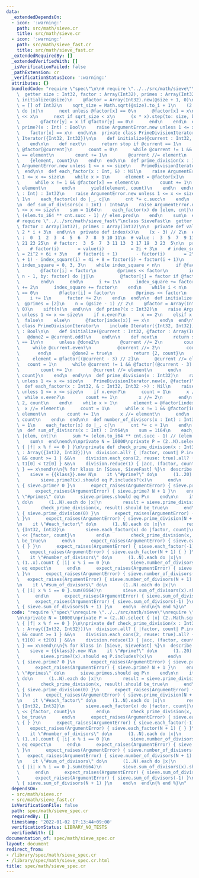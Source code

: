 ```yaml
---
data:
  _extendedDependsOn:
  - icon: ':warning:'
    path: src/math/sieve.cr
    title: src/math/sieve.cr
  - icon: ':warning:'
    path: src/math/sieve_fast.cr
    title: src/math/sieve_fast.cr
  _extendedRequiredBy: []
  _extendedVerifiedWith: []
  _isVerificationFailed: false
  _pathExtension: cr
  _verificationStatusIcon: ':warning:'
  attributes: {}
  bundledCode: "require \"spec\"\n\n# require \"../../src/math/sieve\"\nclass Sieve\n\
    \  getter size : Int32, factor : Array(Int32), primes : Array(Int32)\n\n  def\
    \ initialize(@size)\n    @factor = Array(Int32).new(@size + 1, 0)\n    @primes\
    \ = [] of Int32\n    sqrt_size = Math.sqrt(@size).to_i + 1\n    (2..size).each\
    \ do |x|\n      next unless @factor[x] == 0\n      @factor[x] = x\n      @primes\
    \ << x\n      next if sqrt_size < x\n      (x * x).step(to: size, by: x) do |y|\n\
    \        @factor[y] = x if @factor[y] == 0\n      end\n    end\n  end\n\n  def\
    \ prime?(x : Int) : Bool\n    raise ArgumentError.new unless 1 <= x <= size\n\
    \    factor[x] == x\n  end\n\n  private class PrimeDivisionIterator\n    include\
    \ Iterator({Int32, Int32})\n\n    def initialize(@current : Int32, @factor : Array(Int32))\n\
    \    end\n\n    def next\n      return stop if @current == 1\n      element =\
    \ @factor[@current]\n      count = 0\n      while @current != 1 && @factor[@current]\
    \ == element\n        count += 1\n        @current //= element\n      end\n  \
    \    {element, count}\n    end\n  end\n\n  def prime_division(x : Int)\n    raise\
    \ ArgumentError.new unless 1 <= x <= size\n    PrimeDivisionIterator.new(x, factor)\n\
    \  end\n\n  def each_factor(x : Int, &) : Nil\n    raise ArgumentError.new unless\
    \ 1 <= x <= size\n    while x > 1\n      element = @factor[x]\n      count = 0\n\
    \      while x != 1 && @factor[x] == element\n        count += 1\n        x //=\
    \ element\n      end\n      yield(element, count)\n    end\n  end\n\n  def number_of_divisors(x\
    \ : Int) : Int32\n    raise ArgumentError.new unless 1 <= x <= size\n    cnt =\
    \ 1\n    each_factor(x) do |_, c|\n      cnt *= c.succ\n    end\n    cnt\n  end\n\
    \n  def sum_of_divisors(x : Int) : Int64\n    raise ArgumentError.new unless 1\
    \ <= x <= size\n    sum = 1i64\n    each_factor(x) do |elem, cnt|\n      sum *=\
    \ (elem.to_i64 ** cnt.succ - 1) // elem.pred\n    end\n    sum\n  end\nend\n\n\
    # require \"../../src/math/sieve_fast\"\nclass SieveFast\n  getter size : Int32,\
    \ factor : Array(Int32), primes : Array(Int32)\n\n  private def value(i)\n   \
    \ 2 * i + 3\n  end\n\n  private def index(x)\n    (x - 3) // 2\n  end\n\n  # index\
    \ :  0  1  2  3  4  5  6  7  8  9 10 11\n  # value :  3  5  7  9 11 13 15 17 19\
    \ 21 23 25\n  # factor:  3  5  7  3 11 13  3 17 19  3 23  5\n\n  private def sift(n)\n\
    \    # factor(i)       = value(i)          = 2i + 3\n    # index_square(i) = index(value(i)^2)\
    \ = 2i^2 + 6i + 3\n    # factor(i + 1)       - factor(i)       = 2\n    # index_square(i\
    \ + 1) - index_square(i) = 4i + 8 = factor(i) + factor(i + 1)\n    i, factor,\
    \ index_square = 0, 3, 3\n    while index_square < n\n      if @factor[i] == 0\n\
    \        @factor[i] = factor\n        @primes << factor\n        index_square.step(to:\
    \ n - 1, by: factor) do |j|\n          @factor[j] = factor if @factor[j] == 0\n\
    \        end\n      end\n      i += 1\n      index_square += factor\n      factor\
    \ += 2\n      index_square += factor\n    end\n    while i < n\n      if @factor[i]\
    \ == 0\n        @factor[i] = factor\n        @primes << factor\n      end\n  \
    \    i += 1\n      factor += 2\n    end\n  end\n\n  def initialize(@size)\n  \
    \  @primes = [2]\n    n = (@size - 1) // 2\n    @factor = Array(Int32).new(n,\
    \ 0)\n    sift(n)\n  end\n\n  def prime?(x : Int32)\n    raise ArgumentError.new\
    \ unless 1 <= x <= size\n    if x.even?\n      x == 2\n    elsif x == 1\n    \
    \  false\n    else\n      @factor[index(x)] == x\n    end\n  end\n\n  private\
    \ class PrimeDivisionIterator\n    include Iterator({Int32, Int32})\n\n    @done2\
    \ : Bool\n\n    def initialize(@current : Int32, @factor : Array(Int32))\n   \
    \   @done2 = @current.odd?\n    end\n\n    def next\n      return stop if @current\
    \ == 1\n\n      unless @done2\n        @current //= 2\n        count = 1\n   \
    \     while @current.even?\n          @current //= 2\n          count += 1\n \
    \       end\n        @done2 = true\n        return {2, count}\n      end\n\n \
    \     element = @factor[(@current - 3) // 2]\n      @current //= element\n   \
    \   count = 1\n      while @current != 1 && @factor[(@current - 3) // 2] == element\n\
    \        count += 1\n        @current //= element\n      end\n      {element,\
    \ count}\n    end\n  end\n\n  def prime_division(x : Int32)\n    raise ArgumentError.new\
    \ unless 1 <= x <= size\n    PrimeDivisionIterator.new(x, @factor)\n  end\n\n\
    \  def each_factor(x : Int32, & : Int32, Int32 ->) : Nil\n    raise ArgumentError.new\
    \ unless 1 <= x <= size\n    if x.even?\n      count = 1\n      x //= 2\n    \
    \  while x.even?\n        count += 1\n        x //= 2\n      end\n      yield\
    \ 2, count\n    end\n    while x > 1\n      element = @factor[index(x)]\n    \
    \  x //= element\n      count = 1\n      while x != 1 && @factor[index(x)] ==\
    \ element\n        count += 1\n        x //= element\n      end\n      yield element,\
    \ count\n    end\n  end\n\n  def number_of_divisors(x : Int) : Int32\n    cnt\
    \ = 1\n    each_factor(x) do |_, c|\n      cnt *= c + 1\n    end\n    cnt\n  end\n\
    \n  def sum_of_divisors(x : Int) : Int64\n    sum = 1i64\n    each_factor(x) do\
    \ |elem, cnt|\n      sum *= (elem.to_i64 ** cnt.succ - 1) // (elem - 1)\n    end\n\
    \    sum\n  end\nend\n\nprivate N = 10000\nprivate P = (2..N).select { |x| (2..Math.sqrt(x)).none?\
    \ { |f| x % f == 0 } }\n\nprivate def check_prime_division(x : Int32, division\
    \ : Array({Int32, Int32}))\n  division.all? { |factor, count| P.includes?(factor)\
    \ && count >= 1 } &&\n    division.each_cons(2, reuse: true).all? { |(t1, t2)|\
    \ t1[0] < t2[0] } &&\n    division.reduce(1) { |acc, (factor, count)| acc * factor**count\
    \ } == x\nend\n\n{% for klass in [Sieve, SieveFast] %}\n  describe {{klass}} do\n\
    \    sieve = {{klass}}.new N\n    it \"#prime?\" do\n      (1..20).each do |x|\n\
    \        sieve.prime?(x).should eq P.includes?(x)\n      end\n      expect_raises(ArgumentError)\
    \ { sieve.prime? 0 }\n      expect_raises(ArgumentError) { sieve.prime? -1 }\n\
    \      expect_raises(ArgumentError) { sieve.prime? N + 1 }\n    end\n\n    it\
    \ \"#primes\" do\n      sieve.primes.should eq P\n    end\n\n    it \"#prime_division\"\
    \ do\n      (1..N).each do |x|\n        result = sieve.prime_division(x).to_a\n\
    \        check_prime_division(x, result).should be_true\n      end\n      expect_raises(ArgumentError)\
    \ { sieve.prime_division(0) }\n      expect_raises(ArgumentError) { sieve.prime_division(-1)\
    \ }\n      expect_raises(ArgumentError) { sieve.prime_division(N + 1) }\n    end\n\
    \n    it \"#each_factor\" do\n      (1..N).each do |x|\n        result = [] of\
    \ {Int32, Int32}\n        sieve.each_factor(x) do |factor, count|\n          result\
    \ << {factor, count}\n        end\n        check_prime_division(x, result).should\
    \ be_true\n      end\n      expect_raises(ArgumentError) { sieve.each_factor(0)\
    \ { } }\n      expect_raises(ArgumentError) { sieve.each_factor(-1) { } }\n  \
    \    expect_raises(ArgumentError) { sieve.each_factor(N + 1) { } }\n    end\n\n\
    \    it \"#number_of_divisors\" do\n      (1..N).each do |x|\n        expect =\
    \ (1..x).count { |i| x % i == 0 }\n        sieve.number_of_divisors(x).should\
    \ eq expect\n      end\n      expect_raises(ArgumentError) { sieve.number_of_divisors(0)\
    \ }\n      expect_raises(ArgumentError) { sieve.number_of_divisors(-1) }\n   \
    \   expect_raises(ArgumentError) { sieve.number_of_divisors(N + 1) }\n    end\n\
    \n    it \"#sum_of_divisors\" do\n      (1..N).each do |x|\n        expect = (1..x).select\
    \ { |i| x % i == 0 }.sum(0i64)\n        sieve.sum_of_divisors(x).should eq expect\n\
    \      end\n      expect_raises(ArgumentError) { sieve.sum_of_divisors(0) }\n\
    \      expect_raises(ArgumentError) { sieve.sum_of_divisors(-1) }\n      expect_raises(ArgumentError)\
    \ { sieve.sum_of_divisors(N + 1) }\n    end\n  end\n{% end %}\n"
  code: "require \"spec\"\nrequire \"../../src/math/sieve\"\nrequire \"../../src/math/sieve_fast\"\
    \n\nprivate N = 10000\nprivate P = (2..N).select { |x| (2..Math.sqrt(x)).none?\
    \ { |f| x % f == 0 } }\n\nprivate def check_prime_division(x : Int32, division\
    \ : Array({Int32, Int32}))\n  division.all? { |factor, count| P.includes?(factor)\
    \ && count >= 1 } &&\n    division.each_cons(2, reuse: true).all? { |(t1, t2)|\
    \ t1[0] < t2[0] } &&\n    division.reduce(1) { |acc, (factor, count)| acc * factor**count\
    \ } == x\nend\n\n{% for klass in [Sieve, SieveFast] %}\n  describe {{klass}} do\n\
    \    sieve = {{klass}}.new N\n    it \"#prime?\" do\n      (1..20).each do |x|\n\
    \        sieve.prime?(x).should eq P.includes?(x)\n      end\n      expect_raises(ArgumentError)\
    \ { sieve.prime? 0 }\n      expect_raises(ArgumentError) { sieve.prime? -1 }\n\
    \      expect_raises(ArgumentError) { sieve.prime? N + 1 }\n    end\n\n    it\
    \ \"#primes\" do\n      sieve.primes.should eq P\n    end\n\n    it \"#prime_division\"\
    \ do\n      (1..N).each do |x|\n        result = sieve.prime_division(x).to_a\n\
    \        check_prime_division(x, result).should be_true\n      end\n      expect_raises(ArgumentError)\
    \ { sieve.prime_division(0) }\n      expect_raises(ArgumentError) { sieve.prime_division(-1)\
    \ }\n      expect_raises(ArgumentError) { sieve.prime_division(N + 1) }\n    end\n\
    \n    it \"#each_factor\" do\n      (1..N).each do |x|\n        result = [] of\
    \ {Int32, Int32}\n        sieve.each_factor(x) do |factor, count|\n          result\
    \ << {factor, count}\n        end\n        check_prime_division(x, result).should\
    \ be_true\n      end\n      expect_raises(ArgumentError) { sieve.each_factor(0)\
    \ { } }\n      expect_raises(ArgumentError) { sieve.each_factor(-1) { } }\n  \
    \    expect_raises(ArgumentError) { sieve.each_factor(N + 1) { } }\n    end\n\n\
    \    it \"#number_of_divisors\" do\n      (1..N).each do |x|\n        expect =\
    \ (1..x).count { |i| x % i == 0 }\n        sieve.number_of_divisors(x).should\
    \ eq expect\n      end\n      expect_raises(ArgumentError) { sieve.number_of_divisors(0)\
    \ }\n      expect_raises(ArgumentError) { sieve.number_of_divisors(-1) }\n   \
    \   expect_raises(ArgumentError) { sieve.number_of_divisors(N + 1) }\n    end\n\
    \n    it \"#sum_of_divisors\" do\n      (1..N).each do |x|\n        expect = (1..x).select\
    \ { |i| x % i == 0 }.sum(0i64)\n        sieve.sum_of_divisors(x).should eq expect\n\
    \      end\n      expect_raises(ArgumentError) { sieve.sum_of_divisors(0) }\n\
    \      expect_raises(ArgumentError) { sieve.sum_of_divisors(-1) }\n      expect_raises(ArgumentError)\
    \ { sieve.sum_of_divisors(N + 1) }\n    end\n  end\n{% end %}\n"
  dependsOn:
  - src/math/sieve.cr
  - src/math/sieve_fast.cr
  isVerificationFile: false
  path: spec/math/sieve_spec.cr
  requiredBy: []
  timestamp: '2022-01-02 17:13:44+09:00'
  verificationStatus: LIBRARY_NO_TESTS
  verifiedWith: []
documentation_of: spec/math/sieve_spec.cr
layout: document
redirect_from:
- /library/spec/math/sieve_spec.cr
- /library/spec/math/sieve_spec.cr.html
title: spec/math/sieve_spec.cr
---
```

